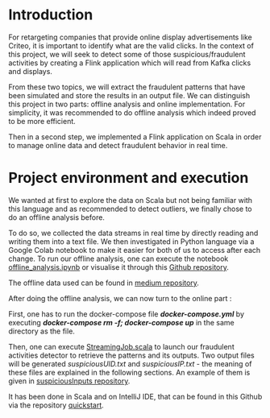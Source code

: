 # Introduction

For retargeting companies that provide online display advertisements like Criteo, it is important to identify what are the valid clicks. In the context of this project, we will seek to detect some of those suspicious/fraudulent activities by creating a Flink application which will read from Kafka clicks and displays. 

From these two topics, we will extract the fraudulent patterns that have been simulated and store the results in an output file.
We can distinguish this project in two parts: offline analysis and online implementation. For simplicity, it was recommended to do offline analysis which indeed proved to be more efficient.

Then in a second step, we implemented a Flink application on Scala in order to manage online data and detect fraudulent behavior in real time.


# Project environment and execution

We wanted at first to explore the data on Scala but not being familiar with this language and as recommended to detect outliers, we finally chose to do an offline analysis before. 

To do so, we collected the data streams in real time by directly reading and writing them into a text file. We then investigated in Python language via a Google Colab notebook to make it easier for both of us to access after each change. To run our offline analysis, one can execute the notebook
[offline\_analysis.ipynb](https://colab.research.google.com/drive/1QW6CSgzzblAAuJAfa8ljjy4Aosp7HbaQ?usp=sharing) or visualise it through this [Github repository](https://github.com/emiliechhean/Suspicious_activities/blob/main/offline_analysis.ipynb).

The offline data used can be found in [medium repository](https://github.com/emiliechhean/Suspicious_activities/blob/main/medium).

After doing the offline analysis, we can now turn to the online part :

First, one has to run the docker-compose file  __*docker-compose.yml*__ by executing __*docker-compose rm -f; docker-compose up*__ in the same directory as the file. 

Then, one can execute [StreamingJob.scala](https://github.com/emiliechhean/Suspicious_activities/blob/main/streaming/quickstart/src/main/scala/org/myorg/quickstart/StreamingJob.scala) to launch our fraudulent activities detector to retrieve the patterns and its outputs. Two output files will be generated *suspiciousUID.txt* and *suspiciousIP.txt* - the meaning of these files are explained in the following sections. An example of them is given in [suspiciousInputs repository](https://github.com/emiliechhean/Suspicious_activities/tree/main/streaming/quickstart/suspiciousInputs).

It has been done in Scala and on IntelliJ IDE, that can be found in this Github via the repository [quickstart](https://github.com/emiliechhean/Suspicious_activities/tree/main/streaming/quickstart).
